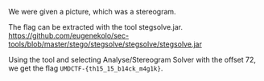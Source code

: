 We were given a picture, which was a stereogram.

The flag can be extracted with the tool stegsolve.jar. https://github.com/eugenekolo/sec-tools/blob/master/stego/stegsolve/stegsolve/stegsolve.jar

Using the tool and selecting Analyse/Stereogram Solver with the offset 72, we get the flag `UMDCTF-{th15_15_b14ck_m4g1k}`.
